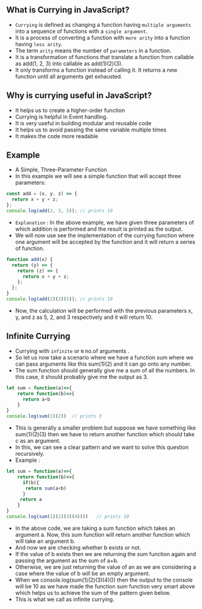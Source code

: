 ## What is Currying in JavaScript?

- `Currying` is defined as changing a function having `multiple arguments` into a sequence of functions with a `single argument`.
- It is a process of converting a function with `more arity` into a function having `less arity`.
- The term `arity` means the number of `parameters` in a function.
- It is a transformation of functions that translate a function from callable as add(1, 2, 3) into callable as add(1)(2)(3).
- It only transforms a function instead of calling it. It returns a new function until all arguments get exhausted.

## Why is currying useful in JavaScript?

- It helps us to create a higher-order function
- Currying is helpful in Event handling.
- It is very useful in building modular and reusable code
- It helps us to avoid passing the same variable multiple times
- It makes the code more readable

## Example

- A Simple, Three-Parameter Function
- In this example we will see a simple function that will accept three parameters:

```ts
const add = (x, y, z) => {
  return x + y + z;
};
console.log(add(2, 3, 5)); // prints 10
```

- `Explanation` : In the above example, we have given three parameters of which addition is performed and the result is printed as the output.
- We will now use see the implementation of the currying function where one argument will be accepted by the function and it will return a series of function.

```ts
function add(x) {
  return (y) => {
    return (z) => {
      return x + y + z;
    };
  };
}
console.log(add(2)(3)(5)); // prints 10
```

- Now, the calculation will be performed with the previous parameters x, y, and z as 5, 2, and 3 respectively and it will return 10.

## Infinite Currying

- Currying with `infinite` or `N` no.of arguments .
- So let us now take a scenario where we have a function sum where we can pass arguments like this sum(1)(2) and it can go onto any number.
- The sum function should generally give me a sum of all the numbers. In this case, it should probably give me the output as 3.

```ts
let sum = function(a)=>{
    return function(b)=>{
      return a+b
    }
}
console.log(sum(1)(2))  // prints 3
```

- This is generally a smaller problem but suppose we have something like sum(1)(2)(3) then we have to return another function which should take c as an argument.
- In this, we can see a clear pattern and we want to solve this question recursively.
- Example :

```ts
let sum = function(a)=>{
    return function(b)=>{
      if(b){
       return sum(a+b)
      }
     return a
    }
}
console.log(sum(1)(2)(3)(4)())   // prints 10
```

- In the above code, we are taking a sum function which takes an argument a. Now, this sum function will return another function which will take an argument b.
- And now we are checking whether b exists or not.
- If the value of b exists then we are returning the sum function again and passing the argument as the sum of a+b.
- Otherwise, we are just returning the value of an as we are considering a case where the value of b will be an empty argument.
- When we console.log(sum(1)(2)(3)(4)()) then the output to the console will be 10 as we have made the function sum function very smart above which helps us to achieve the sum of the pattern given below.
- This is what we call as infinite currying.
